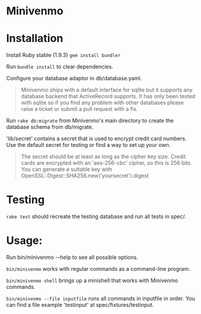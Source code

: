 # Minivenmo

# Installation

Install Ruby stable (1.9.3)
`gem install bundler`

Run `bundle install` to clear dependencies.

Configure your database adaptor in db/database.yaml.
> Minivenmo ships with a default interface for sqlite but it supports any database backend that ActiveRecord supports. It has only been tested with sqlite so if you find any problem with other databases please raise a ticket or submit a pull request with a fix.

Run `rake db:migrate` from Minivenmo's main directory to create the database schema
from db/migrate.

'lib/secret' contains a secret that is used to encrypt credit card numbers.
Use the default secret for testing or find a way to set up your own.
> The secret should be at least as long as the cipher key size. Credit cards are encrypted with an 'aes-256-cbc' cipher, so this is 256 bits. You can generate a suitable key with OpenSSL::Digest::SHA256.new('yoursecret').digest

# Testing

`rake test` should recreate the testing database and run all tests in spec/.

# Usage:

Run bin/minivenmo --help to see all possible options.

`bin/minivenmo` works with regular commands as a command-line program.

`bin/minivenmo shell` brings up a minishell that works with Minivenmo commands.

`bin/minivenmo --file inputfile` runs all commands in inputfile in order.
You can find a file example 'testinput' at spec/fixtures/testinput.
